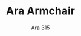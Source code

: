---
designer: Jorge Pensi Design Studio
description: "Ara%20Armchair%20made%20in%20polypropylene%20with%20its%20aesthetic%20language%2C%20refined%20and%20well-balanced%2C%20becomes%20so%20unique%20thanks%20to%20the%20peculiarity%20of%20the%20handle%20at%20the%20end%20of%20the%20backrest."
image_primary: img/Ara_315_05_zoom.jpg
image_secondary: img/Ara_315_06_zoom.jpg
manufacturer: Pedrali
href: https://www.pedrali.it/en/products/catalog/Armchair-ARA-315/
subtitle: Ara 315
title: Ara Armchair
image_thumb: img/Ara_315_cover.jpg
tags: 
  - pedrali
  - chairs
category: chairs
slug: /manufacturers/pedrali/chairs/jorge-pensi-design-studio-ara-armchair
---